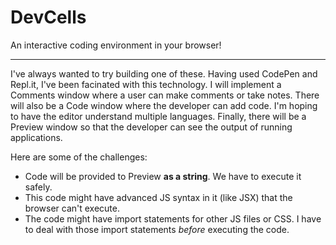# DevCells

An interactive coding environment in your browser!

---

I've always wanted to try building one of these. Having used CodePen and Repl.it, I've been facinated with this technology. I will implement a Comments window where a user can make comments or take notes. There will also be a Code window where the developer can add code. I'm hoping to have the editor understand multiple languages. Finally, there will be a Preview window so that the developer can see the output of running applications. 

Here are some of the challenges:
- Code will be provided to Preview **as a string**. We have to execute it safely.
- This code might have advanced JS syntax in it (like JSX) that the browser can't execute.
- The code might have import statements for other JS files or CSS. I have to deal with those import statements *before* executing the code.

